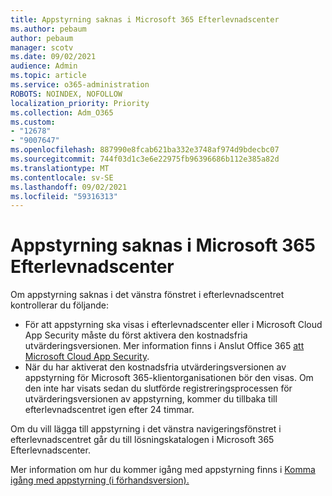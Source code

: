 ```yaml
---
title: Appstyrning saknas i Microsoft 365 Efterlevnadscenter
ms.author: pebaum
author: pebaum
manager: scotv
ms.date: 09/02/2021
audience: Admin
ms.topic: article
ms.service: o365-administration
ROBOTS: NOINDEX, NOFOLLOW
localization_priority: Priority
ms.collection: Adm_O365
ms.custom:
- "12678"
- "9007647"
ms.openlocfilehash: 887990e8fcab621ba332e3748af974d9bdecbc07
ms.sourcegitcommit: 744f03d1c3e6e22975fb96396686b112e385a82d
ms.translationtype: MT
ms.contentlocale: sv-SE
ms.lasthandoff: 09/02/2021
ms.locfileid: "59316313"
---
```

# <a name="app-governance-missing-from-microsoft-365-compliance-center"></a>Appstyrning saknas i Microsoft 365 Efterlevnadscenter

Om appstyrning saknas i det vänstra fönstret i efterlevnadscentret kontrollerar du följande:

- För att appstyrning ska visas i efterlevnadscenter eller i Microsoft Cloud App Security måste du först aktivera den kostnadsfria utvärderingsversionen. Mer information finns i Anslut Office 365 [att Microsoft Cloud App Security](https://docs.microsoft.com/cloud-app-security/connect-office-365-to-microsoft-cloud-app-security).
- När du har aktiverat den kostnadsfria utvärderingsversionen av appstyrning för Microsoft 365-klientorganisationen bör den visas. Om den inte har visats sedan du slutförde registreringsprocessen för utvärderingsversionen av appstyrning, kommer du tillbaka till efterlevnadscentret igen efter 24 timmar.

Om du vill lägga till appstyrning i det vänstra navigeringsfönstret i efterlevnadscentret går du till lösningskatalogen i Microsoft 365 Efterlevnadscenter.

Mer information om hur du kommer igång med appstyrning finns i [Komma igång med appstyrning (i förhandsversion).](https://docs.microsoft.com/microsoft-365/compliance/app-governance-get-started)